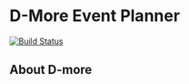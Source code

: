 # D-More Event Planner

[![Build Status](https://circleci.com/gh/FurahaSolutions/d-more-events-planner.svg?style=shield)](https://app.circleci.com/pipelines/github/FurahaSolutions/d-more-events-planner)

## About D-more

